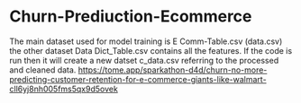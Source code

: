 # Churn-Prediuction-Ecommerce
The main dataset used for model training is E Comm-Table.csv (data.csv) the other dataset Data Dict_Table.csv contains all the features.
If the code is run then it will create a new datset c_data.csv referring to the processed and cleaned data.
https://tome.app/sparkathon-d4d/churn-no-more-predicting-customer-retention-for-e-commerce-giants-like-walmart-cll6yj8nh005fms5qx9d5ovek
